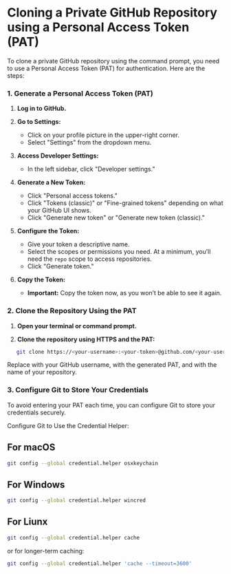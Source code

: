 # Cloning a Private GitHub Repository using a Personal Access Token (PAT)

To clone a private GitHub repository using the command prompt, you need to use a Personal Access Token (PAT) for authentication. Here are the steps:

### 1. Generate a Personal Access Token (PAT)

1. **Log in to GitHub.**

2. **Go to Settings:**
   - Click on your profile picture in the upper-right corner.
   - Select "Settings" from the dropdown menu.

3. **Access Developer Settings:**
   - In the left sidebar, click "Developer settings."

4. **Generate a New Token:**
   - Click "Personal access tokens."
   - Click "Tokens (classic)" or "Fine-grained tokens" depending on what your GitHub UI shows.
   - Click "Generate new token" or "Generate new token (classic)."

5. **Configure the Token:**
   - Give your token a descriptive name.
   - Select the scopes or permissions you need. At a minimum, you’ll need the `repo` scope to access repositories.
   - Click "Generate token."

6. **Copy the Token:**
   - **Important:** Copy the token now, as you won’t be able to see it again.

### 2. Clone the Repository Using the PAT

1. **Open your terminal or command prompt.**

2. **Clone the repository using HTTPS and the PAT:**
```bash
   git clone https://<your-username>:<your-token>@github.com/<your-username>/<repository-name>.git
```

Replace <your-username> with your GitHub username, <your-token> with the generated PAT, and <repository-name> with the name of your repository.

### 3. Configure Git to Store Your Credentials
To avoid entering your PAT each time, you can configure Git to store your credentials securely.

Configure Git to Use the Credential Helper:

## For macOS

```bash
git config --global credential.helper osxkeychain

```

## For Windows

```bash
git config --global credential.helper wincred

```
## For Liunx

```bash
git config --global credential.helper cache

```

or for longer-term caching:

```bash
git config --global credential.helper 'cache --timeout=3600'

```